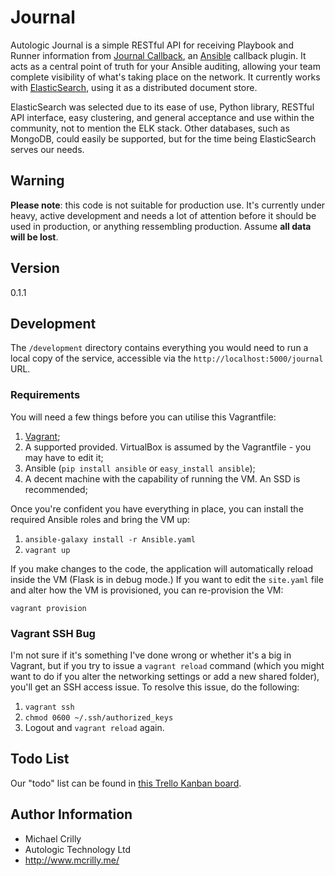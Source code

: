 # Journal

Autologic Journal is a simple RESTful API for receiving Playbook and Runner information from [Journal Callback](https://github.com/AutoLogicTechnology/Journal-Callback), an [Ansible](http://www.ansible.com/) callback plugin. It acts as a central point of truth for your Ansible auditing, allowing your team complete visibility of what's taking place on the network. It currently works with [ElasticSearch](http://www.elastic.co/), using it as a distributed document store.

ElasticSearch was selected due to its ease of use, Python library, RESTful API interface, easy clustering, and general acceptance and use within the community, not to mention the ELK stack. Other databases, such as MongoDB, could easily be supported, but for the time being ElasticSearch serves our needs.

## Warning

**Please note**: this code is not suitable for production use. It's currently under heavy, active development and needs a lot of attention before it should be used in production, or anything ressembling production. Assume **all data will be lost**.

## Version

0.1.1

## Development

The ```/development``` directory contains everything you would need to run a local copy of the service, accessible via the ```http://localhost:5000/journal``` URL.

### Requirements

You will need a few things before you can utilise this Vagrantfile:

1. [Vagrant](http://www.vagrantup.com/);
1. A supported provided. VirtualBox is assumed by the Vagrantfile - you may have to edit it;
1. Ansible (```pip install ansible``` or ```easy_install ansible```);
1. A decent machine with the capability of running the VM. An SSD is recommended;

Once you're confident you have everything in place, you can install the required Ansible roles and bring the VM up:

1. ```ansible-galaxy install -r Ansible.yaml```
1. ```vagrant up```

If you make changes to the code, the application will automatically reload inside the VM (Flask is in debug mode.) If you want to edit the ```site.yaml``` file and alter how the VM is provisioned, you can re-provision the VM:

```vagrant provision```

### Vagrant SSH Bug

I'm not sure if it's something I've done wrong or whether it's a big in Vagrant, but if you try to issue a ```vagrant reload``` command (which you might want to do if you alter the networking settings or add a new shared folder), you'll get an SSH access issue. To resolve this issue, do the following:

1. ```vagrant ssh```
1. ```chmod 0600 ~/.ssh/authorized_keys```
1. Logout and ```vagrant reload``` again.

## Todo List

Our "todo" list can be found in [this Trello Kanban board](https://trello.com/b/3dnkMTOG).

## Author Information

- Michael Crilly
- Autologic Technology Ltd
- http://www.mcrilly.me/
